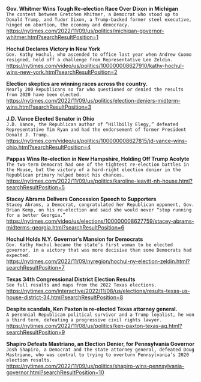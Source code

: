 **Gov. Whitmer Wins Tough Re-election Race Over Dixon in Michigan**\
`The contest between Gretchen Whitmer, a Democrat who stood up to Donald Trump, and Tudor Dixon, a Trump-backed former steel executive, hinged on abortion, the economy and democracy.`\
https://nytimes.com/2022/11/09/us/politics/michigan-governor-whitmer.html?searchResultPosition=1

**Hochul Declares Victory in New York**\
`Gov. Kathy Hochul, who ascended to office last year when Andrew Cuomo resigned, held off a challenge from Representative Lee Zeldin.`\
https://nytimes.com/video/us/politics/100000008627910/kathy-hochul-wins-new-york.html?searchResultPosition=2

**Election skeptics are winning races across the country.**\
`Nearly 200 Republicans so far who questioned or denied the results from 2020 have been elected.`\
https://nytimes.com/2022/11/09/us/politics/election-deniers-midterm-wins.html?searchResultPosition=3

**J.D. Vance Elected Senator in Ohio**\
`J.D. Vance, the Republican author of “Hillbilly Elegy,” defeated Representative Tim Ryan and had the endorsement of former President Donald J. Trump.`\
https://nytimes.com/video/us/politics/100000008627815/jd-vance-wins-ohio.html?searchResultPosition=4

**Pappas Wins Re-election in New Hampshire, Holding Off Trump Acolyte**\
`The two-term Democrat had one of the tightest re-election battles in the House, but the victory of a hard-right election denier in the Republican primary helped boost his chances.`\
https://nytimes.com/2022/11/09/us/politics/karoline-leavitt-nh-house.html?searchResultPosition=5

**Stacey Abrams Delivers Concession Speech to Supporters**\
`Stacey Abrams, a Democrat, congratulated her Republican opponent, Gov. Brian Kemp, on his re-election and said she would never “stop running for a better Georgia.”`\
https://nytimes.com/video/us/elections/100000008627759/stacey-abrams-midterms-georgia.html?searchResultPosition=6

**Hochul Holds N.Y. Governor’s Mansion for Democrats**\
`Gov. Kathy Hochul became the state’s first woman to be elected governor, in a victory that was more decisive than some Democrats had expected.`\
https://nytimes.com/2022/11/09/nyregion/hochul-ny-election-zeldin.html?searchResultPosition=7

**Texas 34th Congressional District Election Results**\
`See full results and maps from the 2022 Texas elections.`\
https://nytimes.com/interactive/2022/11/08/us/elections/results-texas-us-house-district-34.html?searchResultPosition=8

**Despite scandals, Ken Paxton is re-elected Texas attorney general.**\
`A perennial Republican political survivor and a Trump loyalist, he won a third term, defeating a progressive civil rights lawyer.`\
https://nytimes.com/2022/11/08/us/politics/ken-paxton-texas-ag.html?searchResultPosition=9

**Shapiro Defeats Mastriano, an Election Denier, for Pennsylvania Governor**\
`Josh Shapiro, a Democrat and the state attorney general, defeated Doug Mastriano, who was central to trying to overturn Pennsylvania’s 2020 election results.`\
https://nytimes.com/2022/11/09/us/politics/shapiro-wins-pennsylvania-governor.html?searchResultPosition=10

